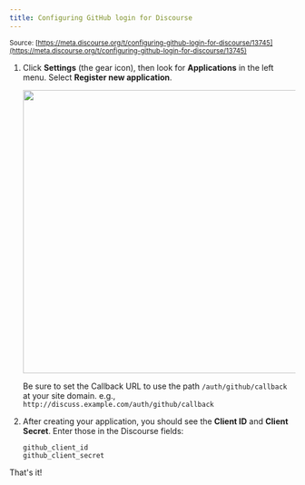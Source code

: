 ```yaml
---
title: Configuring GitHub login for Discourse
---
```


<small class="documentation-source">Source: [https://meta.discourse.org/t/configuring-github-login-for-discourse/13745](https://meta.discourse.org/t/configuring-github-login-for-discourse/13745)</small>

1. Click **Settings** (the gear icon), then look for **Applications** in the left menu. Select **Register new application**.

    <img src="//discourse-meta.s3-us-west-1.amazonaws.com/original/2X/9/9c52aee3c875fc216e7f85047243ed67a0c8e124.png" width="539" height="499"> 

     Be sure to set the Callback URL to use the path `/auth/github/callback` at your site domain. e.g., `http://discuss.example.com/auth/github/callback`

2. After creating your application, you should see the **Client ID** and **Client Secret**. Enter those in the Discourse fields:

     `github_client_id`  
     `github_client_secret`

That's it!

